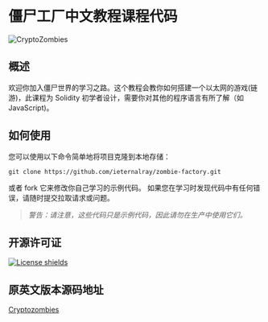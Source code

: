 # 僵尸工厂中文教程课程代码
![CryptoZombies](https://user-images.githubusercontent.com/13703497/69648502-c8f3db80-10ae-11ea-9d52-ce4d4bbc426a.jpeg)
## 概述
欢迎你加入僵尸世界的学习之路。这个教程会教你如何搭建一个以太网的游戏(链游)，此课程为 Solidity 初学者设计，需要你对其他的程序语言有所了解（如 JavaScript)。
## 如何使用
您可以使用以下命令简单地将项目克隆到本地存储：
```
git clone https://github.com/ieternalray/zombie-factory.git
```
或者 fork 它来修改你自己学习的示例代码。
如果您在学习时发现代码中有任何错误，请随时提交拉取请求或问题。
>_警告：请注意，这些代码只是示例代码，因此请勿在生产中使用它们。_
## 开源许可证
[![License shields](https://img.shields.io/badge/License-GPL%20v3-blue)](https://www.gnu.org/licenses/gpl-3.0)
## 原英文版本源码地址
[Cryptozombies](https://github.com/loomnetwork/cryptozombies-lesson-code)
